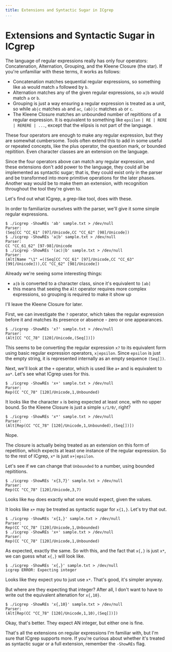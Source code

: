 ```yaml
---
title: Extensions and Syntactic Sugar in ICgrep
...
```


Extensions and Syntactic Sugar in ICgrep
========================================

The language of regular expressions really has only four operators: Concatenation, Alternation, Grouping, and the Kleene Closure (the star).
If you're unfamiliar with these terms, it works as follows:

- Concatenation matches sequential regular expressions, so something like `ab` would match `a` followed by `b`.
- Alternation matches any of the given regular expressions, so `a|b` would match `a` or `b`.
- Grouping is just a way ensuring a regular expression is treated as a unit, so while `ab|c` matches `ab` and `ac`, `(ab)|c` matches `ab` or `c`.
- The Kleene Closure matches an unbounded number of repititions of a regular expression. It is equivalent to something like `epsilon` `| RE | RERE | RERERE | ...`, except that the elipsis is not part of the language.

These four operators are enough to make any regular expression, but they are somewhat cumbersome.
Tools often extend this to add in some useful or repeated concepts, like the plus operator, the question mark, or bounded repitition.
Even character classes are an extension on the language.

Since the four operators above can match any regular expression, and these extensions don't add power to the language, they could all be implemented as syntactic sugar;
that is, they could exist only in the parser and be transformed into more primitive operations for the later phases.
Another way would be to make them an extension, with recognition throughout the tool they're given to.

Let's find out what ICgrep, a grep-like tool, does with these.

In order to familiarize ourselves with the parser, we'll give it some simple regular expressions.

    $ ./icgrep -ShowREs 'ab' sample.txt > /dev/null
    Parser:
    (Seq[CC "CC_61" [97]/Unicode,CC "CC_62" [98]/Unicode])
    $ ./icgrep -ShowREs 'a|b' sample.txt > /dev/null
    Parser:
    CC "CC_61_62" [97-98]/Unicode
    $ ./icgrep -ShowREs '(ac)|b' sample.txt > /dev/null
    Parser:
    (Alt[Name "\1" =((Seq[CC "CC_61" [97]/Unicode,CC "CC_63" [99]/Unicode])),CC "CC_62" [98]/Unicode])

Already we're seeing some interesting things:

- `a|b` is converted to a character class, since it's equivalent to `[ab]`
- this means that seeing the `Alt` operator requires more complex expressions, so grouping is required to make it show up

I'll leave the Kleene Closure for later.

First, we can investigate the `?` operator, which takes the regular expression before it and matches its presence or absence - zero or one appearances.

    $ ./icgrep -ShowREs 'x?' sample.txt > /dev/null
    Parser:
    (Alt[CC "CC_78" [120]/Unicode,(Seq[])])

This seems to be converting the regular expression `x?` to its equivalent form using basic regular expression operators, `x|epsilon`.
Since `epsilon` is just the empty string, it is represented internally as an empty sequence `(Seq[])`.

Next, we'll look at the `+` operator, which is used like `a+` and is equivalent to `aa*`.
Let's see what ICgrep uses for this.

    $ ./icgrep -ShowREs 'x+' sample.txt > /dev/null
    Parser:
    Rep(CC "CC_78" [120]/Unicode,1,Unbounded)

It looks like the character `x` is being expected at least once, with no upper bound.
So the Kleene Closure is just a simple `s/1/0/`, right?

    $ ./icgrep -ShowREs 'x*' sample.txt > /dev/null
    Parser:
    (Alt[Rep(CC "CC_78" [120]/Unicode,1,Unbounded),(Seq[])])

Nope.

The closure is actually being treated as an extension on this form of repetition, which expects at least one instance of the regular expression.
So to the rest of ICgrep, `x*` is just `x+|epsilon`.

Let's see if we can change that `Unbounded` to a number, using bounded repititions.

    $ ./icgrep -ShowREs 'x{3,7}' sample.txt > /dev/null
    Parser:
    Rep(CC "CC_78" [120]/Unicode,3,7)

Looks like `Rep` does exactly what one would expect, given the values.

It looks like `x+` may be treated as syntactic sugar for `x{1,}`.
Let's try that out.

    $ ./icgrep -ShowREs 'x{1,}' sample.txt > /dev/null
    Parser:
    Rep(CC "CC_78" [120]/Unicode,1,Unbounded)
    $ ./icgrep -ShowREs 'x+' sample.txt > /dev/null
    Parser:
    Rep(CC "CC_78" [120]/Unicode,1,Unbounded)

As expected, exactly the same.
So with this, and the fact that `x{,}` is just `x*`, we can guess what `x{,}` will look like.

    $ ./icgrep -ShowREs 'x{,}' sample.txt > /dev/null 
    icgrep ERROR: Expecting integer

Looks like they expect you to just use `x*`.
That's good, it's simpler anyway.

But where are they expecting that integer?
After all, I don't want to have to write out the equivalent altenation for `x{,10}`.

    $ ./icgrep -ShowREs 'x{,10}' sample.txt > /dev/null
    Parser:
    (Alt[Rep(CC "CC_78" [120]/Unicode,1,10),(Seq[])])

Okay, that's better.
They expect AN integer, but either one is fine.

That's all the extensions on regular expressions I'm familiar with, but I'm sure that ICgrep supports more.
If you're curious about whether it's treated as syntactic sugar or a full extension, remember the `-ShowREs` flag.
